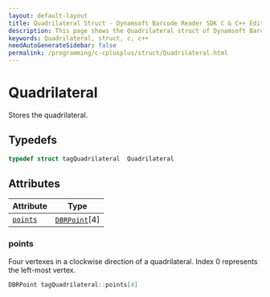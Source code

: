 ```yaml
---
layout: default-layout
title: Quadrilateral Struct - Dynamsoft Barcode Reader SDK C & C++ Edition
description: This page shows the Quadrilateral struct of Dynamsoft Barcode Reader SDK C & C++ Edition.
keywords: Quadrilateral, struct, c, c++
needAutoGenerateSidebar: false
permalink: /programming/c-cplusplus/struct/Quadrilateral.html
---
```



# Quadrilateral
Stores the quadrilateral.  

## Typedefs

```cpp
typedef struct tagQuadrilateral  Quadrilateral 
```  

## Attributes
  
| Attribute | Type |
|---------- | ---- |
| [`points`](#points) | [`DBRPoint`](DBRPoint.md)[4] |


### points
Four vertexes in a clockwise direction of a quadrilateral. Index 0 represents the left-most vertex. 
```cpp
DBRPoint tagQuadrilateral::points[4]
```



